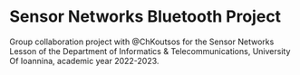 # Sensor Networks Bluetooth Project

Group collaboration project with @ChKoutsos for the Sensor Networks Lesson of the Department of Informatics &amp; Telecommunications, University Of Ioannina, academic year 2022-2023.
